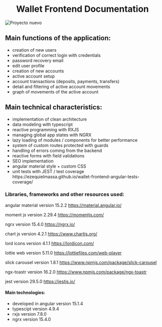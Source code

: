 <h1 align="center">Wallet Frontend Documentation</h1>

![Proyecto nuevo](https://github.com/EzequielMassa/wallet-frontend-angular/assets/94617066/da130ae4-73d5-445b-aef9-333e6bb326aa)

<h2>Main functions of the application:</h2>
<ul>
  <li>
    creation of new users
  </li>
   <li>
    verification of correct login with credentials
  </li>
   <li>
    password recovery email
  </li>
   <li>
    edit user profile
  </li>
   <li>
   creation of new accounts
  </li>
   <li>
    active account setup
  </li>
   <li>
    account transactions (deposits, payments, transfers)
  </li>
   <li> 
    detail and filtering of active account movements
  </li>
   <li>
    graph of movements of the active account
  </li>
</ul>

<h2>Main technical characteristics:</h2>
<ul>
  <li>
    implementation of clean architecture
  </li>
    <li>
    data modeling with typescript
  </li>
    <li>
    reactive programming with RXJS
  </li>
    <li>
    managing global app states with NGRX
  </li>
    <li>
    lazy loading of modules / components for better performance
  </li>
    <li>
   system of custom routes protected with guards
  </li>
    <li>
   handling of errors coming from the backend
  </li>
    <li>
        reactive forms with field validations 
    </li>
    <li>
  SEO implementation
  </li>
    <li>
    angular material style + custom CSS
  </li>
    <li>
    unit tests with JEST / test coverage
    https://ezequielmassa.github.io/wallet-frontend-angular-tests-coverage/
  </li>
</ul>

<h3>Libraries, frameworks and other resources used:
</h3>

angular material version 15.2.2
https://material.angular.io/

moment js version 2.29.4
https://momentjs.com/

ngrx version 15.4.0
https://ngrx.io/

chart js version 4.2.1
https://www.chartjs.org/

lord icons version 4.1.1
https://lordicon.com/

lottie web version 5.11.0
https://lottiefiles.com/web-player

slick carousel version 1.8.1 
https://www.npmjs.com/package/slick-carousel

ngx-toastr version 16.2.0
https://www.npmjs.com/package/ngx-toastr


jest version 29.5.0
https://jestjs.io/

<h4>
 Main technologies:
</h4>
<ul>
  <li>
    developed in angular version 15.1.4
  </li>
    <li>
    typescipt version 4.9.4
  </li>
    <li>
    rxjs version 7.8.0  
  </li>
  <li>
    ngrx version 15.4.0
  </li>
</ul>






